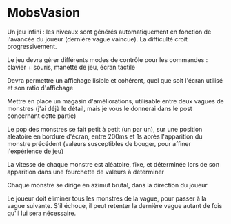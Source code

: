 # MobsVasion

Un jeu infini : les niveaux sont générés automatiquement en fonction de l'avancée du joueur (dernière vague vaincue). La difficulté croit progressivement.


Le jeu devra gérer différents modes de contrôle pour les commandes : clavier + souris, manette de jeu, écran tactile


Devra permettre un affichage lisible et cohérent, quel que soit l'écran utilisé et son ratio d'affichage


Mettre en place un magasin d'améliorations, utilisable entre deux vagues de monstres (j'ai déjà le détail, mais je vous le donnerai dans le post concernant cette partie)


Le pop des monstres se fait petit à petit (un par un), sur une position aléatoire en bordure d'écran, entre 200ms et 1s après l'apparition du monstre précédent (valeurs susceptibles de bouger, pour affiner l'expérience de jeu)


La vitesse de chaque monstre est aléatoire, fixe, et déterminée lors de son apparition dans une fourchette de valeurs à déterminer


Chaque monstre se dirige en azimut brutal, dans la direction du joueur


Le joueur doit éliminer tous les monstres de la vague, pour passer à la vague suivante. S'il échoue, il peut retenter la dernière vague autant de fois qu'il lui sera nécessaire.

